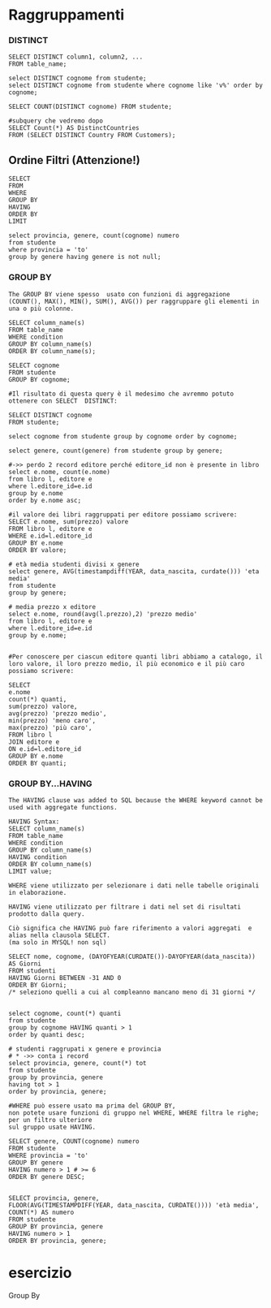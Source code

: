 # Raggruppamenti

### DISTINCT
    SELECT DISTINCT column1, column2, ...
    FROM table_name;

    select DISTINCT cognome from studente; 
    select DISTINCT cognome from studente where cognome like 'v%' order by cognome; 

    SELECT COUNT(DISTINCT cognome) FROM studente;

    #subquery che vedremo dopo
    SELECT Count(*) AS DistinctCountries
    FROM (SELECT DISTINCT Country FROM Customers);

## Ordine Filtri (Attenzione!)

    SELECT
    FROM
    WHERE
    GROUP BY
    HAVING
    ORDER BY
    LIMIT

    select provincia, genere, count(cognome) numero 
    from studente
    where provincia = 'to'
    group by genere having genere is not null;

### GROUP BY 

    The GROUP BY viene spesso  usato con funzioni di aggregazione (COUNT(), MAX(), MIN(), SUM(), AVG()) per raggruppare gli elementi in una o più colonne.
    
    SELECT column_name(s)
    FROM table_name
    WHERE condition
    GROUP BY column_name(s)
    ORDER BY column_name(s); 

    SELECT cognome
    FROM studente
    GROUP BY cognome;

    #Il risultato di questa query è il medesimo che avremmo potuto ottenere con SELECT  DISTINCT:

    SELECT DISTINCT cognome
    FROM studente;

    select cognome from studente group by cognome order by cognome;

    select genere, count(genere) from studente group by genere;

    #->> perdo 2 record editore perché editore_id non è presente in libro
    select e.nome, count(e.nome)
    from libro l, editore e  
    where l.editore_id=e.id
    group by e.nome 
    order by e.nome asc;

    #il valore dei libri raggruppati per editore possiamo scrivere:
    SELECT e.nome, sum(prezzo) valore
    FROM libro l, editore e
    WHERE e.id=l.editore_id
    GROUP BY e.nome
    ORDER BY valore;

    # età media studenti divisi x genere
    select genere, AVG(timestampdiff(YEAR, data_nascita, curdate())) 'eta media' 
    from studente
    group by genere;

    # media prezzo x editore
    select e.nome, round(avg(l.prezzo),2) 'prezzo medio' 
    from libro l, editore e 
    where l.editore_id=e.id 
    group by e.nome;


    #Per conoscere per ciascun editore quanti libri abbiamo a catalogo, il loro valore, il loro prezzo medio, il più economico e il più caro possiamo scrivere:

    SELECT
    e.nome
    count(*) quanti,
    sum(prezzo) valore,
    avg(prezzo) 'prezzo medio',
    min(prezzo) 'meno caro',
    max(prezzo) 'più caro',
    FROM libro l
    JOIN editore e
    ON e.id=l.editore_id
    GROUP BY e.nome
    ORDER BY quanti;

### GROUP BY...HAVING
    The HAVING clause was added to SQL because the WHERE keyword cannot be used with aggregate functions.

    HAVING Syntax:
    SELECT column_name(s)
    FROM table_name
    WHERE condition
    GROUP BY column_name(s)
    HAVING condition
    ORDER BY column_name(s)
    LIMIT value; 

    WHERE viene utilizzato per selezionare i dati nelle tabelle originali in elaborazione.
    
    HAVING viene utilizzato per filtrare i dati nel set di risultati prodotto dalla query. 
    
    Ciò significa che HAVING può fare riferimento a valori aggregati  e alias nella clausola SELECT.
    (ma solo in MYSQL! non sql)

    SELECT nome, cognome, (DAYOFYEAR(CURDATE())-DAYOFYEAR(data_nascita)) AS Giorni
    FROM studenti
    HAVING Giorni BETWEEN -31 AND 0
    ORDER BY Giorni;
    /* seleziono quelli a cui al compleanno mancano meno di 31 giorni */


    select cognome, count(*) quanti 
    from studente 
    group by cognome HAVING quanti > 1
    order by quanti desc;

    # studenti raggrupati x genere e provincia
    # * ->> conta i record
    select provincia, genere, count(*) tot 
    from studente 
    group by provincia, genere 
    having tot > 1
    order by provincia, genere;

    #WHERE può essere usato ma prima del GROUP BY,
    non potete usare funzioni di gruppo nel WHERE, WHERE filtra le righe; per un filtro ulteriore
    sul gruppo usate HAVING.

    SELECT genere, COUNT(cognome) numero
    FROM studente
    WHERE provincia = 'to'
    GROUP BY genere
    HAVING numero > 1 # >= 6
    ORDER BY genere DESC;


    SELECT provincia, genere, 
    FLOOR(AVG(TIMESTAMPDIFF(YEAR, data_nascita, CURDATE()))) 'età media', COUNT(*) AS numero
    FROM studente
    GROUP BY provincia, genere
    HAVING numero > 1
    ORDER BY provincia, genere;


    


# esercizio 
Group By
